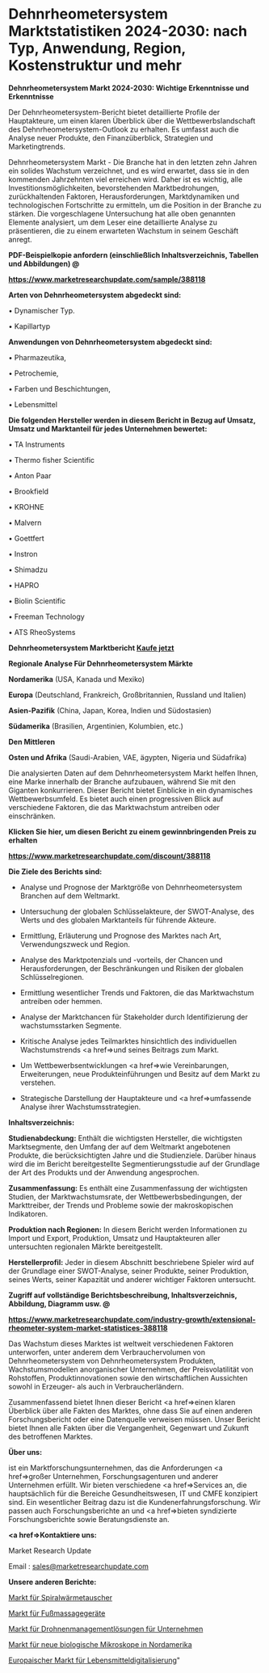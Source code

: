 # Dehnrheometersystem Marktstatistiken 2024-2030: nach Typ, Anwendung, Region, Kostenstruktur und mehr

<strong>Dehnrheometersystem Markt 2024-2030: Wichtige Erkenntnisse und Erkenntnisse</strong>

Der Dehnrheometersystem-Bericht bietet detaillierte Profile der Hauptakteure, um einen klaren Überblick über die Wettbewerbslandschaft des Dehnrheometersystem-Outlook zu erhalten. Es umfasst auch die Analyse neuer Produkte, den Finanzüberblick, Strategien und Marketingtrends.

Dehnrheometersystem Markt - Die Branche hat in den letzten zehn Jahren ein solides Wachstum verzeichnet, und es wird erwartet, dass sie in den kommenden Jahrzehnten viel erreichen wird. Daher ist es wichtig, alle Investitionsmöglichkeiten, bevorstehenden Marktbedrohungen, zurückhaltenden Faktoren, Herausforderungen, Marktdynamiken und technologischen Fortschritte zu ermitteln, um die Position in der Branche zu stärken. Die vorgeschlagene Untersuchung hat alle oben genannten Elemente analysiert, um dem Leser eine detaillierte Analyse zu präsentieren, die zu einem erwarteten Wachstum in seinem Geschäft anregt.



<strong><b>PDF-Beispielkopie anfordern (einschließlich Inhaltsverzeichnis, Tabellen und Abbildungen) @ </b></strong>

<strong><a href=https://www.marketresearchupdate.com/sample/388118>

<strong>https://www.marketresearchupdate.com/sample/388118</u></a></strong></strong>



<strong>Arten von Dehnrheometersystem abgedeckt sind:</strong>

• Dynamischer Typ.

• Kapillartyp



<strong>Anwendungen von Dehnrheometersystem abgedeckt sind:</strong>

• Pharmazeutika,

• Petrochemie,

• Farben und Beschichtungen,

• Lebensmittel



<strong>Die folgenden Hersteller werden in diesem Bericht in Bezug auf Umsatz, Umsatz und Marktanteil für jedes Unternehmen bewertet:</strong>

• TA Instruments

• Thermo fisher Scientific

• Anton Paar

• Brookfield

• KROHNE

• Malvern

• Goettfert

• Instron

• Shimadzu

• HAPRO

• Biolin Scientific

• Freeman Technology

• ATS RheoSystems



<strong>Dehnrheometersystem Marktbericht <a href=https://www.marketresearchupdate.com/buynow/388118>Kaufe jetzt</a></strong>



<strong>Regionale Analyse Für Dehnrheometersystem Märkte</strong>



<strong>Nordamerika</strong> (USA, Kanada und Mexiko)



<strong>Europa</strong> (Deutschland, Frankreich, Großbritannien, Russland und Italien)



<strong>Asien-Pazifik</strong> (China, Japan, Korea, Indien und Südostasien)



<strong>Südamerika</strong> (Brasilien, Argentinien, Kolumbien, etc.)



<strong>Den Mittleren</strong> 

<strong>Osten und Afrika</strong> (Saudi-Arabien, VAE, ägypten, Nigeria und Südafrika)

Die analysierten Daten auf dem Dehnrheometersystem Markt helfen Ihnen, eine Marke innerhalb der Branche aufzubauen, während Sie mit den Giganten konkurrieren. Dieser Bericht bietet Einblicke in ein dynamisches Wettbewerbsumfeld. Es bietet auch einen progressiven Blick auf verschiedene Faktoren, die das Marktwachstum antreiben oder einschränken.



<strong>Klicken Sie hier, um diesen Bericht zu einem gewinnbringenden Preis zu erhalten
</strong>

<strong><a href=https://www.marketresearchupdate.com/discount/388118>https://www.marketresearchupdate.com/discount/388118</b></u></strong></a>



<strong>Die Ziele des Berichts sind:</strong>

- Analyse und Prognose der Marktgröße von Dehnrheometersystem Branchen auf dem Weltmarkt.

- Untersuchung der globalen Schlüsselakteure, der SWOT-Analyse, des Werts und des globalen Marktanteils für führende Akteure.

- Ermittlung, Erläuterung und Prognose des Marktes nach Art, Verwendungszweck und Region.

- Analyse des Marktpotenzials und -vorteils, der Chancen und Herausforderungen, der Beschränkungen und Risiken der globalen Schlüsselregionen.

- Ermittlung wesentlicher Trends und Faktoren, die das Marktwachstum antreiben oder hemmen.

- Analyse der Marktchancen für Stakeholder durch Identifizierung der wachstumsstarken Segmente.

- Kritische Analyse jedes Teilmarktes hinsichtlich des individuellen Wachstumstrends <a href=>und</a> seines Beitrags zum Markt.

- Um Wettbewerbsentwicklungen <a href=>wie</a> Vereinbarungen, Erweiterungen, neue Produkteinführungen und Besitz auf dem Markt zu verstehen.

- Strategische Darstellung der Hauptakteure und <a href=>umfas</a>sende Analyse ihrer Wachstumsstrategien.



<strong>Inhaltsverzeichnis:</strong>



<strong>Studienabdeckung:</strong> Enthält die wichtigsten Hersteller, die wichtigsten Marktsegmente, den Umfang der auf dem Weltmarkt angebotenen Produkte, die berücksichtigten Jahre und die Studienziele. Darüber hinaus wird die im Bericht bereitgestellte Segmentierungsstudie auf der Grundlage der Art des Produkts und der Anwendung angesprochen.



<strong>Zusammenfassung:</strong> Es enthält eine Zusammenfassung der wichtigsten Studien, der Marktwachstumsrate, der Wettbewerbsbedingungen, der Markttreiber, der Trends und Probleme sowie der makroskopischen Indikatoren.



<strong>Produktion nach Regionen:</strong> In diesem Bericht werden Informationen zu Import und Export, Produktion, Umsatz und Hauptakteuren aller untersuchten regionalen Märkte bereitgestellt.



<strong>Herstellerprofil:</strong> Jeder in diesem Abschnitt beschriebene Spieler wird auf der Grundlage einer SWOT-Analyse, seiner Produkte, seiner Produktion, seines Werts, seiner Kapazität und anderer wichtiger Faktoren untersucht.



<strong><b>Zugriff auf vollständige Berichtsbeschreibung, Inhaltsverzeichnis, Abbildung, Diagramm usw. @ </b></strong>

<strong><a href=https://www.marketresearchupdate.com/industry-growth/extensional-rheometer-system-market-statistices-388118>https://www.marketresearchupdate.com/industry-growth/extensional-rheometer-system-market-statistices-388118</a></strong>

Das Wachstum dieses Marktes ist weltweit verschiedenen Faktoren unterworfen, unter anderem dem Verbrauchervolumen von Dehnrheometersystem von Dehnrheometersystem Produkten, Wachstumsmodellen anorganischer Unternehmen, der Preisvolatilität von Rohstoffen, Produktinnovationen sowie den wirtschaftlichen Aussichten sowohl in Erzeuger- als auch in Verbraucherländern.

Zusammenfassend bietet Ihnen dieser Bericht <a href=>einen</a> klaren Überblick über alle Fakten des Marktes, ohne dass Sie auf einen anderen Forschungsbericht oder eine Datenquelle verweisen müssen. Unser Bericht bietet Ihnen alle Fakten über die Vergangenheit, Gegenwart und Zukunft des betroffenen Marktes.



<strong>Über uns:</strong>

 ist ein Marktforschungsunternehmen, das die Anforderungen <a href=>großer</a> Unternehmen, Forschungsagenturen und anderer Unternehmen erfüllt. Wir bieten verschiedene <a href=>Services</a> an, die hauptsächlich für die Bereiche Gesundheitswesen, IT und CMFE konzipiert sind. Ein wesentlicher Beitrag dazu ist die Kundenerfahrungsforschung. Wir passen auch Forschungsberichte an und <a href=>bieten</a> syndizierte Forschungsberichte sowie Beratungsdienste an.



<strong><a href=>Kontaktiere uns:</a></strong>

Market Research Update

Email : sales@marketresearchupdate.com



<strong>Unsere anderen Berichte:</strong>

<a href=https://www.linkedin.com/pulse/spiral-heat-exchanger-market-latest-report-outstanding>Markt für Spiralwärmetauscher</a>

<a href=https://www.linkedin.com/pulse/foot-massager-machine-market-report-2023-top-company-trends>Markt für Fußmassagegeräte</a>

<a href=https://www.linkedin.com/pulse/enterprise-drone-management-solutions-market-1f>Markt für Drohnenmanagementlösungen für Unternehmen</a>

<a href=https://www.linkedin.com/pulse/north-america-new-biological-microscope-market>Markt für neue biologische Mikroskope in Nordamerika</a>

<a href=https://www.linkedin.com/pulse/europe-food-digitization-market-2023-2030-mccmf/>Europaischer Markt für Lebensmitteldigitalisierung</a>"
